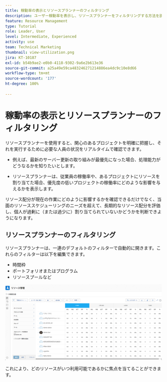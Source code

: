```yaml
---
title: 稼動率の表示とリソースプランナーのフィルタリング
description: ユーザー稼動率を表示し、リソースプランナーをフィルタリングする方法を説明します。
feature: Resource Management
type: Tutorial
role: Leader, User
level: Intermediate, Experienced
activity: use
team: Technical Marketing
thumbnail: view-utilization.png
jira: KT-10187
exl-id: b54b9ae2-e0b0-4118-9302-9a6e2b613e36
source-git-commit: a25a49e59ca483246271214886ea4dc9c10e8d66
workflow-type: tm+mt
source-wordcount: '177'
ht-degree: 100%

---
```


# 稼動率の表示とリソースプランナーのフィルタリング

リソースプランナーを使用すると、関心のあるプロジェクトを明確に把握し、それを実行するために必要な人員の状況をリアルタイムで確認できます。

* 例えば、最新のサーバー更新の取り組みが最優先になった場合、処理能力がどうなるかを知りたいとします。

* リソースプランナーは、従業員の稼働率や、あるプロジェクトにリソースを割り当てた場合、優先度の低いプロジェクトの稼働率にどのような影響を与えるかを表示します。


リソース配分が現在の作業にどのように影響するかを確認できるだけでなく、当面のリソーススケジューリングのニーズを超えて、長期的なリソース配分を評価し、個人が過剰に（または過少に）割り当てられていないかどうかを判断できようになります。

## リソースプランナーのフィルタリング

リソースプランナーは、一連のデフォルトのフィルターで自動的に開きます。これらのフィルターは以下を編集できます。

* 時間枠
* ポートフォリオまたはプログラム
* リソースプールなど

![リソースプランナーのフィルター](assets/TRP01.png)

これにより、どのリソースがいつ利用可能であるかに焦点を当てることができます。
